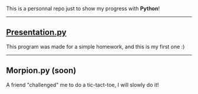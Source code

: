 This is a personnal repo just to show my progress with **Python**!

- - -
## [Presentation.py](https://github.com/JojoFR1/MyPythonProgress/blob/master/Presentation.py)

This program was made for a simple homework, and this is my first one :)

- - -
## Morpion.py (soon)

A friend "challenged" me to do a tic-tact-toe, I will slowly do it!
